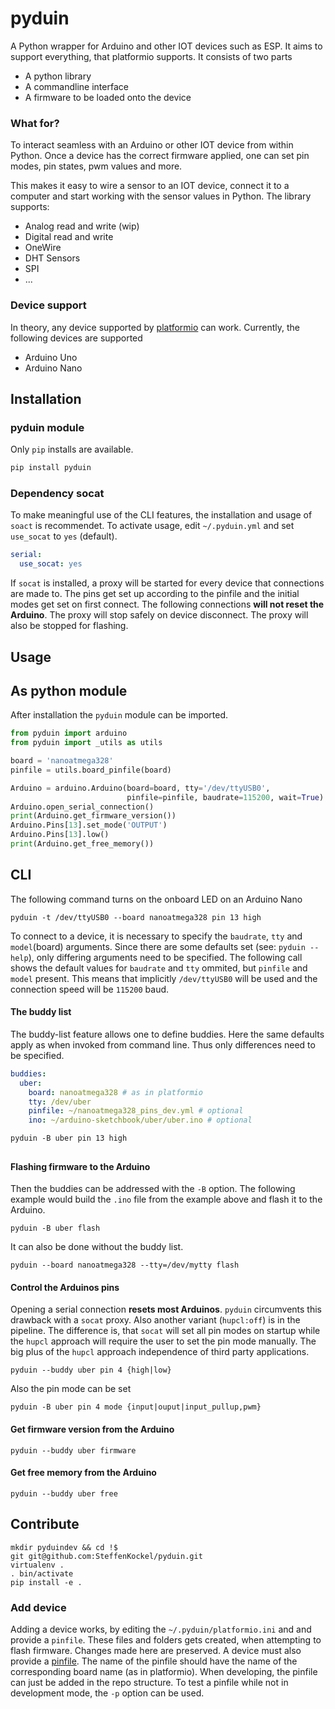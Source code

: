 # pyduin

A Python wrapper for Arduino and other IOT devices such as ESP. It aims to support everything, that platformio supports. It consists of two parts

* A python library
* A commandline interface
* A firmware to be loaded onto the device

### What for?

To interact seamless with an Arduino or other IOT device from within Python. Once a device has the correct firmware applied, one can set pin modes, pin states, pwm values and more.

This makes it easy to wire a sensor to an IOT device, connect it to a computer and start working with the sensor values in Python. The library supports:

- Analog read and write (wip)
- Digital read and write
- OneWire
- DHT Sensors
- SPI
- ...

### Device support

In theory, any device supported by [platformio](https://platformio.org/) can work. Currently, the following devices are supported

* Arduino Uno
* Arduino Nano

## Installation

### pyduin module

Only `pip` installs are available.

```bash
pip install pyduin
```

### Dependency socat

To make meaningful use of the CLI features, the installation and usage of `soact` is recommendet. To activate usage, edit `~/.pyduin.yml` and set `use_socat` to `yes` (default).
```yaml
serial:
  use_socat: yes
```
If `socat` is installed, a proxy will be started for every device that connections are made to. The pins get set up according to the pinfile and the initial modes get set on first connect. The following connections **will not reset the Arduino**. The proxy will stop safely on device disconnect. The proxy will also be stopped for flashing.

## Usage

## As python module

After installation the `pyduin` module can be imported.
```python
from pyduin import arduino
from pyduin import _utils as utils

board = 'nanoatmega328'
pinfile = utils.board_pinfile(board)

Arduino = arduino.Arduino(board=board, tty='/dev/ttyUSB0',
                          pinfile=pinfile, baudrate=115200, wait=True)
Arduino.open_serial_connection()
print(Arduino.get_firmware_version())
Arduino.Pins[13].set_mode('OUTPUT')
Arduino.Pins[13].low()
print(Arduino.get_free_memory())
```
## CLI

The following command turns on the onboard LED on an Arduino Nano
```
pyduin -t /dev/ttyUSB0 --board nanoatmega328 pin 13 high 
```

To connect to a device, it is necessary to specify the `baudrate`, `tty` and `model`(board) arguments. Since there are some defaults set (see: `pyduin --help`), only differing arguments need to be specified. The following call shows the default values for `baudrate` and `tty` ommited, but `pinfile` and `model` present. This means that implicitly `/dev/ttyUSB0` will be used and the connection speed will be `115200` baud.

#### The buddy list

The buddy-list feature allows one to define buddies. Here the same defaults apply as when invoked from command line. Thus only differences need to be specified.

```yaml
buddies:
  uber:
    board: nanoatmega328 # as in platformio
    tty: /dev/uber
    pinfile: ~/nanoatmega328_pins_dev.yml # optional 
    ino: ~/arduino-sketchbook/uber/uber.ino # optional
```

```
pyduin -B uber pin 13 high
```
## 

#### Flashing firmware to the Arduino

Then the buddies can be addressed with the `-B` option. The following example would build the `.ino` file from the example above and flash it to the Arduino. 
```
pyduin -B uber flash
```
It can also be done without the buddy list.
```
pyduin --board nanoatmega328 --tty=/dev/mytty flash
```

#### Control the Arduinos pins

Opening a serial connection **resets most Arduinos**. `pyduin` circumvents this drawback with a `socat` proxy. Also another variant (`hupcl:off`) is in the pipeline. The difference is, that `socat` will set all pin modes on startup while the `hupcl` approach will require the user to set the pin mode manually. The big plus of the `hupcl` approach independence of third party applications.
```
pyduin --buddy uber pin 4 {high|low}
```
Also the pin mode can be set
```
pyduin -B uber pin 4 mode {input|ouput|input_pullup,pwm}
```
#### Get firmware version from the Arduino

```
pyduin --buddy uber firmware
```
#### Get free memory from the Arduino

```
pyduin --buddy uber free
```

## Contribute

```
mkdir pyduindev && cd !$
git git@github.com:SteffenKockel/pyduin.git
virtualenv .
. bin/activate
pip install -e .
```

### Add device

Adding a device works, by editing the `~/.pyduin/platformio.ini` and and provide a `pinfile`. These files and folders gets created, when attempting to flash firmware. Changes made here are preserved. A device must also provide a [pinfile](https://github.com/SteffenKockel/pyduin/tree/master/src/pyduin/data/pinfiles). The name of the pinfile should have the name of the corresponding board name (as in platformio).
When developing, the pinfile can just be added in the repo structure. To test a pinfile while not in development mode, the `-p` option can be used.
